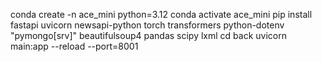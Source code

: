 conda create -n ace_mini python=3.12
conda activate ace_mini
pip install fastapi uvicorn newsapi-python torch transformers python-dotenv "pymongo[srv]" beautifulsoup4 pandas scipy lxml
cd back
uvicorn main:app --reload --port=8001